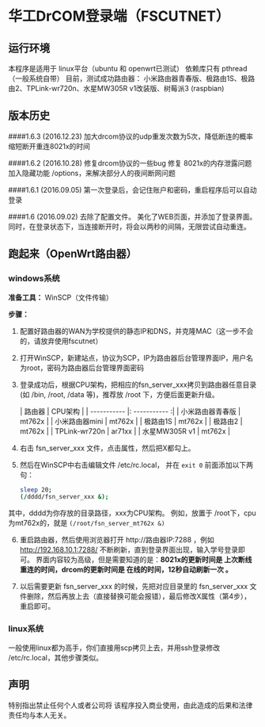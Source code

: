 # 华工DrCOM登录端（FSCUTNET）

## 运行环境
本程序是适用于 linux平台（ubuntu 和 openwrt已测试）
依赖库只有 pthread（一般系统自带）
目前，测试成功路由器：
小米路由器青春版、极路由1S、极路由2、TPLink-wr720n、水星MW305R v1改装版、树莓派3 (raspbian)

## 版本历史
####1.6.3
(2016.12.23)
加大drcom协议的udp重发次数为5次，降低断连的概率
缩短断开重连8021x的时间

####1.6.2
(2016.10.28)
修复drcom协议的一些bug
修复 8021x的内存泄露问题
加入隐藏功能 /options，来解决部分人的夜间断网问题

####1.6.1
(2016.09.05)
第一次登录后，会记住账户和密码，重启程序后可以自动登录

####1.6
(2016.09.02)
去除了配置文件。
美化了WEB页面，并添加了登录界面。
同时，在登录状态下，当连接断开时，将会以两秒的间隔，无限尝试自动重连。


## 跑起来（OpenWrt路由器）
### windows系统
**准备工具：**  WinSCP（文件传输）

**步骤：**
1. 配置好路由器的WAN为学校提供的静态IP和DNS，并克隆MAC（这一步不会的，请放弃使用fscutnet）

2. 打开WinSCP，新建站点，协议为SCP，IP为路由器后台管理界面IP，用户名为root，密码为路由器后台管理界面密码

3. 登录成功后，根据CPU架构，把相应的fsn_server_xxx拷贝到路由器任意目录(如 /bin, /root, /data 等)，推荐放 /root 下，方便后面更新升级。

    | 路由器 | CPU架构 |
    |  -----------   |:  -----------   :|
    | 小米路由器青春版  |      mt762x      |
    | 小米路由器mini   |      mt762x      |
    | 极路由1S        |      mt762x       |
    | 极路由2         |      mt762x       |
    | TPLink-wr720n  |      ar71xx       |
    | 水星MW305R v1   |      mt762x       |

4. 右击 fsn_server_xxx 文件，点击属性，然后把X都勾上。
5. 然后在WinSCP中右击编辑文件 /etc/rc.local， 并在 `exit 0` 前面添加以下两句：

	```bash
	sleep 20;
	(/dddd/fsn_server_xxx &);
	```
其中，dddd为你存放的目录路径，xxx为CPU架构。
例如，放置于 /root下，cpu为mt762x的，就是 `(/root/fsn_server_mt762x &)`

6.  重启路由器，然后使用浏览器打开 http://路由器IP:7288 ，例如 http://192.168.10.1:7288/
不断刷新，直到登录界面出现，输入学号登录即可。
界面内容较为高级，但是需要知道的是：**8021x的更新时间是 上次断线重连的时间，drcom的更新时间是 在线的时间，12秒自动刷新一次 。**

7.  以后需要更新 fsn_server_xxx 的时候，先把对应目录里的 fsn_server_xxx 文件删除，然后再放上去（直接替换可能会报错），最后修改X属性（第4步），重启即可。

### linux系统
一般使用linux都为高手，你们直接用scp拷贝上去，并用ssh登录修改 /etc/rc.local，其他步骤类似。

## 声明
特别指出禁止任何个人或者公司将 该程序投入商业使用，由此造成的后果和法律责任均与本人无关。
